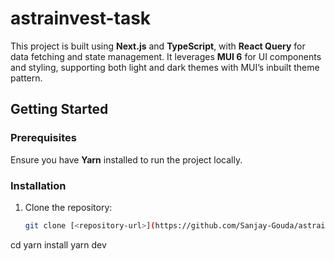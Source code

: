 # astrainvest-task
This project is built using **Next.js** and **TypeScript**, with **React Query** for data fetching and state management. It leverages **MUI 6** for UI components and styling, supporting both light and dark themes with MUI’s inbuilt theme pattern.

## Getting Started

### Prerequisites

Ensure you have **Yarn** installed to run the project locally.

### Installation

1. Clone the repository:
   ```bash
   git clone [<repository-url>](https://github.com/Sanjay-Gouda/astrainvest-task)
cd <project-directory>
yarn install
yarn dev

